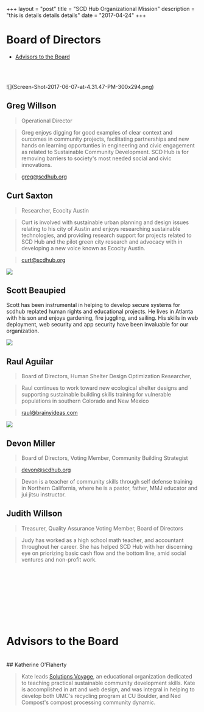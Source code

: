 +++
layout = "post"
title = "SCD Hub Organizational Mission"
description = "this is details details details"
date = "2017-04-24"
+++

# Board of Directors
* [Advisors to the Board](#advisors)

<BR><BR>

<amp-card style="width:45%">
![](Screen-Shot-2017-06-07-at-4.31.47-PM-300x294.png)

## Greg Willson
> Operational Director

> Greg enjoys digging for good examples of clear context and ourcomes in community projects, facilitating partnerships and new hands on learning opportunties in engineering and civic engagement as related to Sustainable Community Development. SCD Hub is for removing barriers to society's most needed social and civic innovations.

> greg@scdhub.org
</amp-card>


## Curt Saxton

> Researcher, Ecocity Austin

> Curt is involved with sustainable urban planning and design issues relating to his city of Austin and enjoys researching sustainable technologies, and providing research support for projects related to SCD Hub and the pilot green city research and advocacy with in developing a new voice known as Ecocity Austin.

> curt@scdhub.org

![](Selección_134.png)
## Scott Beaupied

Scott has been instrumental in helping to develop secure systems for scdhub replated human rights and educational projects. He lives in Atlanta with his son and enjoys gardening, fire juggling, and sailing. His skills in web deployment, web security and app security have been invaluable for our organization.


![](Selección_131-289x300.png)

## Raul Aguilar

> Board of Directors, Human Shelter Design Optimization Researcher,

> Raul continues to work toward new ecological shelter designs and supporting sustainable building skills training for vulnerable populations in southern Colorado and New Mexico

> raul@brainyideas.com

![](Selección_123.png)

## Devon Miller

> Board of Directors, Voting Member, Community Building Strategist

> devon@scdhub.org

> Devon is a teacher of community skills through self defense training in Northern California, where he is a pastor, father, MMJ educator and jui jitsu instructor.

## Judith Willson

> Treasurer, Quality Assurance
> Voting Member, Board of Directors

> Judy has worked as a high school math teacher, and accountant throughout her career. She has helped SCD Hub with her discerning eye on priorizing basic cash flow and the bottom line, amid social ventures and non-profit work.

<BR><BR>
<BR><BR>
<BR><BR>
<BR><BR>
# Advisors to the Board <a id="advisors"></a>

<BR>
## Katherine O'Flaherty

> Kate leads <a href=https://solutionsvoyage.org>Solutions Voyage</a>, an educational organization dedicated to teaching practical sustainable community development skills. Kate is accomplished in art and web design, and was integral in helping to develop both UMC's recycling program at CU Boulder, and Ned Compost's compost processing community dynamic.
